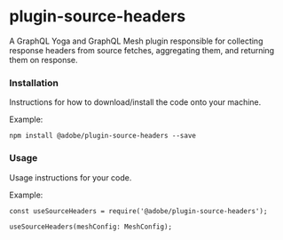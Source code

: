 # plugin-source-headers

A GraphQL Yoga and GraphQL Mesh plugin responsible for collecting response headers from source fetches, aggregating them,
and returning them on response.

### Installation

Instructions for how to download/install the code onto your machine.

Example:
```
npm install @adobe/plugin-source-headers --save
```

### Usage

Usage instructions for your code.

Example:

```
const useSourceHeaders = require('@adobe/plugin-source-headers');

useSourceHeaders(meshConfig: MeshConfig);
```